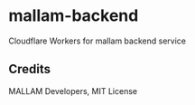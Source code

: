 # mallam-backend

Cloudflare Workers for mallam backend service

## Credits

MALLAM Developers, MIT License
